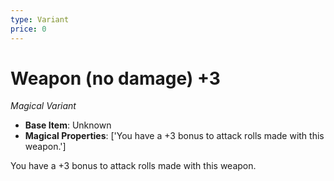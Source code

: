 ```yaml
---
type: Variant
price: 0
---
```

# Weapon (no damage) +3

*Magical Variant*

- **Base Item**: Unknown
- **Magical Properties**: ['You have a +3 bonus to attack rolls made with this weapon.']


You have a +3 bonus to attack rolls made with this weapon.